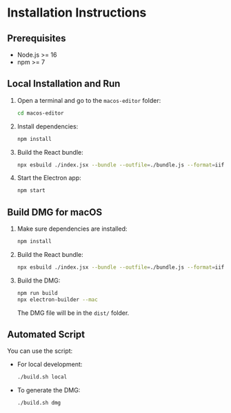 # Installation Instructions

## Prerequisites
- Node.js >= 16
- npm >= 7

## Local Installation and Run

1. Open a terminal and go to the `macos-editor` folder:
   ```sh
   cd macos-editor
   ```
2. Install dependencies:
   ```sh
   npm install
   ```
3. Build the React bundle:
   ```sh
   npx esbuild ./index.jsx --bundle --outfile=./bundle.js --format=iife
   ```
4. Start the Electron app:
   ```sh
   npm start
   ```

## Build DMG for macOS

1. Make sure dependencies are installed:
   ```sh
   npm install
   ```
2. Build the React bundle:
   ```sh
   npx esbuild ./index.jsx --bundle --outfile=./bundle.js --format=iife
   ```
3. Build the DMG:
   ```sh
   npm run build
   npx electron-builder --mac
   ```
   The DMG file will be in the `dist/` folder.

## Automated Script

You can use the script:

- For local development:
  ```sh
  ./build.sh local
  ```
- To generate the DMG:
  ```sh
  ./build.sh dmg
  ```
